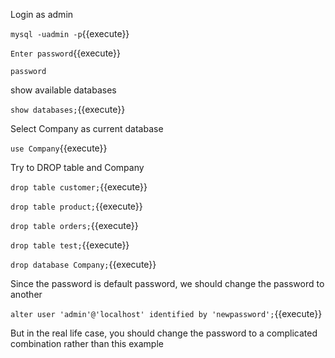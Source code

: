 Login as admin

`mysql -uadmin -p`{{execute}}

`Enter password`{{execute}}

`password`

show available databases

`show databases;`{{execute}}

Select Company as current database

`use Company`{{execute}}

Try to DROP table and Company

`drop table customer;`{{execute}}

`drop table product;`{{execute}}

`drop table orders;`{{execute}}

`drop table test;`{{execute}}

`drop database Company;`{{execute}}

Since the password is default password, we should change the password to another

`alter user 'admin'@'localhost' identified by 'newpassword';`{{execute}}

But in the real life case, you should change the password to a complicated combination rather than this example
